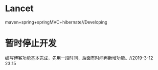 # Lancet
maven+spring+springMVC+hibernate//Developing
# 暂时停止开发
编写博客功能基本完成，先用一段时间，后面有时间再新增功能。//2019-3-12 23:15
